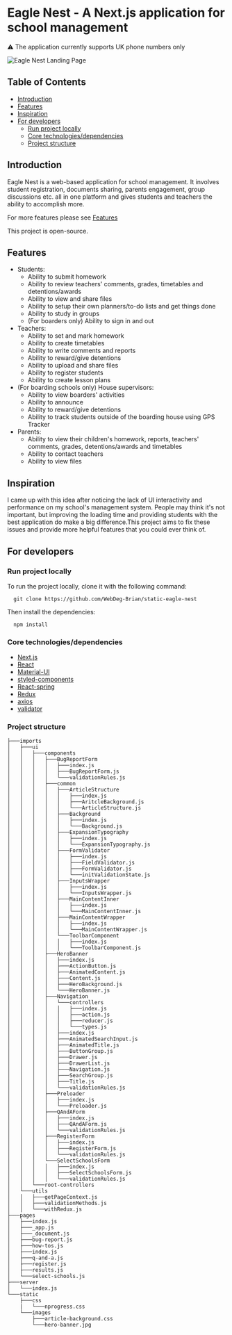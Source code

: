 # Eagle Nest - A Next.js application for school management

:warning: The application currently supports UK phone numbers only

![Eagle Nest Landing Page](https://user-images.githubusercontent.com/43169879/48971130-b8c59e00-f00d-11e8-959e-a55c3d4d9615.png)

## Table of Contents

- [Introduction](#introduction)
- [Features](#features)
- [Inspiration](#inspiration)
- [For developers](#for-developers)
  - [Run project locally](#run-project-locally)
  - [Core technologies/dependencies](#core-technologiesdependencies)
  - [Project structure](#project-structure)

## Introduction

Eagle Nest is a web-based application for school management. It involves student registration, documents sharing, parents engagement, group discussions etc. all in one platform and gives students and teachers the ability to accomplish more.

For more features please see [Features](#features)

This project is open-source.

## Features

- Students:
  - Ability to submit homework
  - Ability to review teachers' comments, grades, timetables and detentions/awards
  - Ability to view and share files
  - Ability to setup their own planners/to-do lists and get things done
  - Ability to study in groups
  - (For boarders only) Ability to sign in and out
- Teachers:
  - Ability to set and mark homework
  - Ability to create timetables
  - Ability to write comments and reports
  - Ability to reward/give detentions
  - Ability to upload and share files
  - Ability to register students
  - Ability to create lesson plans
- (For boarding schools only) House supervisors:
  - Ability to view boarders' activities
  - Ability to announce
  - Ability to reward/give detentions
  - Ability to track students outside of the boarding house using GPS Tracker
- Parents:
  - Ability to view their children's homework, reports, teachers' comments, grades, detentions/awards and timetables
  - Ability to contact teachers
  - Ability to view files

## Inspiration

I came up with this idea after noticing the lack of UI interactivity and performance on my school's management system. People may think it's not important, but improving the loading time and providing students with the best application do make a big difference.This project aims to fix these issues and provide more helpful features that you could ever think of.

## For developers

### Run project locally

To run the project locally, clone it with the following command:

```
  git clone https://github.com/WebDeg-Brian/static-eagle-nest
```

Then install the dependencies:

```
  npm install
```

### Core technologies/dependencies

- [Next.js](https://github.com/zeit/next.js)
- [React](https://github.com/facebook/react)
- [Material-UI](https://github.com/mui-org/material-ui)
- [styled-components](https://github.com/styled-components/styled-components)
- [React-spring](https://github.com/drcmda/react-spring)
- [Redux](https://github.com/reduxjs/redux)
- [axios](https://github.com/axios/axios)
- [validator](https://github.com/chriso/validator)

### Project structure

```
├───imports
│   ├───ui
│   │   ├───components
│   │   │   ├───BugReportForm
│   │   │   │   ├───index.js
│   │   │   │   ├───BugReportForm.js
│   │   │   │   └───validationRules.js
│   │   │   ├───common
│   │   │   │   ├───ArticleStructure
│   │   │   │   │   ├───index.js
│   │   │   │   │   ├───AritcleBackground.js
│   │   │   │   │   └───ArticleStructure.js
│   │   │   │   ├───Background
│   │   │   │   │   ├───index.js
│   │   │   │   │   └───Background.js
│   │   │   │   ├───ExpansionTypography
│   │   │   │   │   ├───index.js
│   │   │   │   │   └───ExpansionTypography.js
│   │   │   │   ├───FormValidator
│   │   │   │   │   ├───index.js
│   │   │   │   │   ├───FieldValidator.js
│   │   │   │   │   ├───FormValidator.js
│   │   │   │   │   └───initValidationState.js
│   │   │   │   ├───InputsWrapper
│   │   │   │   │   ├───index.js
│   │   │   │   │   └───InputsWrapper.js
│   │   │   │   ├───MainContentInner
│   │   │   │   │   ├───index.js
│   │   │   │   │   └───MainContentInner.js
│   │   │   │   ├───MainContentWrapper
│   │   │   │   │   ├───index.js
│   │   │   │   │   └───MainContentWrapper.js
│   │   │   │   └───ToolbarComponent
│   │   │   │   │   ├───index.js
│   │   │   │   │   └───ToolbarComponent.js
│   │   │   ├───HeroBanner
│   │   │   │   ├───index.js
│   │   │   │   ├───ActionButton.js
│   │   │   │   ├───AnimatedContent.js
│   │   │   │   ├───Content.js
│   │   │   │   ├───HeroBackground.js
│   │   │   │   └───HeroBanner.js
│   │   │   ├───Navigation
│   │   │   │   └───controllers
│   │   │   │   │   ├───index.js
│   │   │   │   │   ├───action.js
│   │   │   │   │   ├───reducer.js
│   │   │   │   │   └───types.js
│   │   │   │   ├───index.js
│   │   │   │   ├───AnimatedSearchInput.js
│   │   │   │   ├───AnimatedTitle.js
│   │   │   │   ├───ButtonGroup.js
│   │   │   │   ├───Drawer.js
│   │   │   │   ├───DrawerList.js
│   │   │   │   ├───Navigation.js
│   │   │   │   ├───SearchGroup.js
│   │   │   │   ├───Title.js
│   │   │   │   └───validationRules.js
│   │   │   ├───Preloader
│   │   │   │   ├───index.js
│   │   │   │   └───Preloader.js
│   │   │   ├───QAndAForm
│   │   │   │   ├───index.js
│   │   │   │   ├───QAndAForm.js
│   │   │   │   └───validationRules.js
│   │   │   ├───RegisterForm
│   │   │   │   ├───index.js
│   │   │   │   ├───RegisterForm.js
│   │   │   │   └───validationRules.js
│   │   │   └───SelectSchoolsForm
│   │   │   │   ├───index.js
│   │   │   │   ├───SelectSchoolsForm.js
│   │   │   │   └───validationRules.js
│   │   └───root-controllers
│   └───utils
│   │   ├───getPageContext.js
│   │   ├───validationMethods.js
│   │   └───withRedux.js
├───pages
│   ├───index.js
│   ├───_app.js
│   ├───_document.js
│   ├───bug-report.js
│   ├───how-tos.js
│   ├───index.js
│   ├───q-and-a.js
│   ├───register.js
│   ├───results.js
│   └───select-schools.js
├───server
│   └───index.js
└───static
    ├───css
    |   └───nprogress.css
    └───images
        ├───article-background.css
        └───hero-banner.jpg
```
